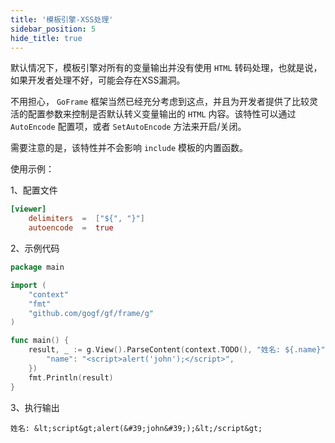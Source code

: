```yaml
---
title: '模板引擎-XSS处理'
sidebar_position: 5
hide_title: true
---
```


默认情况下，模板引擎对所有的变量输出并没有使用 `HTML` 转码处理，也就是说，如果开发者处理不好，可能会存在XSS漏洞。

不用担心， `GoFrame` 框架当然已经充分考虑到这点，并且为开发者提供了比较灵活的配置参数来控制是否默认转义变量输出的 `HTML` 内容。该特性可以通过 `AutoEncode` 配置项，或者 `SetAutoEncode` 方法来开启/关闭。

需要注意的是，该特性并不会影响 `include` 模板的内置函数。

使用示例：

1、配置文件

```toml
[viewer]
    delimiters  =  ["${", "}"]
    autoencode  =  true

```

2、示例代码

```go
package main

import (
    "context"
    "fmt"
    "github.com/gogf/gf/frame/g"
)

func main() {
    result, _ := g.View().ParseContent(context.TODO(), "姓名: ${.name}", g.Map{
        "name": "<script>alert('john');</script>",
    })
    fmt.Println(result)
}
```

3、执行输出

```undefined
姓名: &lt;script&gt;alert(&#39;john&#39;);&lt;/script&gt;

```